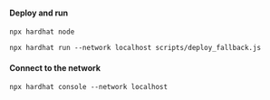 #### Deploy and run
```
npx hardhat node

npx hardhat run --network localhost scripts/deploy_fallback.js
```

#### Connect to the network
```
npx hardhat console --network localhost
```


